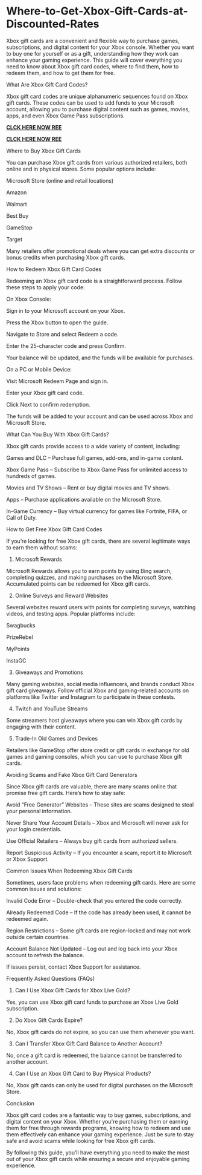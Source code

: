 # Where-to-Get-Xbox-Gift-Cards-at-Discounted-Rates
Xbox gift cards are a convenient and flexible way to purchase games, subscriptions, and digital content for your Xbox console. Whether you want to buy one for yourself or as a gift, understanding how they work can enhance your gaming experience. This guide will cover everything you need to know about Xbox gift card codes, where to find them, how to redeem them, and how to get them for free.

What Are Xbox Gift Card Codes?

Xbox gift card codes are unique alphanumeric sequences found on Xbox gift cards. These codes can be used to add funds to your Microsoft account, allowing you to purchase digital content such as games, movies, apps, and even Xbox Game Pass subscriptions.

**[CLCK HERE NOW REE](https://tinyurl.com/xboxgiftcard2025)**

**[CLCK HERE NOW REE](https://tinyurl.com/xboxgiftcard2025)**

Where to Buy Xbox Gift Cards

You can purchase Xbox gift cards from various authorized retailers, both online and in physical stores. Some popular options include:

Microsoft Store (online and retail locations)

Amazon

Walmart

Best Buy

GameStop

Target

Many retailers offer promotional deals where you can get extra discounts or bonus credits when purchasing Xbox gift cards.

How to Redeem Xbox Gift Card Codes

Redeeming an Xbox gift card code is a straightforward process. Follow these steps to apply your code:

On Xbox Console:

Sign in to your Microsoft account on your Xbox.

Press the Xbox button to open the guide.

Navigate to Store and select Redeem a code.

Enter the 25-character code and press Confirm.

Your balance will be updated, and the funds will be available for purchases.

On a PC or Mobile Device:

Visit Microsoft Redeem Page and sign in.

Enter your Xbox gift card code.

Click Next to confirm redemption.

The funds will be added to your account and can be used across Xbox and Microsoft Store.

What Can You Buy With Xbox Gift Cards?

Xbox gift cards provide access to a wide variety of content, including:

Games and DLC – Purchase full games, add-ons, and in-game content.

Xbox Game Pass – Subscribe to Xbox Game Pass for unlimited access to hundreds of games.

Movies and TV Shows – Rent or buy digital movies and TV shows.

Apps – Purchase applications available on the Microsoft Store.

In-Game Currency – Buy virtual currency for games like Fortnite, FIFA, or Call of Duty.

How to Get Free Xbox Gift Card Codes

If you’re looking for free Xbox gift cards, there are several legitimate ways to earn them without scams:

1. Microsoft Rewards

Microsoft Rewards allows you to earn points by using Bing search, completing quizzes, and making purchases on the Microsoft Store. Accumulated points can be redeemed for Xbox gift cards.

2. Online Surveys and Reward Websites

Several websites reward users with points for completing surveys, watching videos, and testing apps. Popular platforms include:

Swagbucks

PrizeRebel

MyPoints

InstaGC

3. Giveaways and Promotions

Many gaming websites, social media influencers, and brands conduct Xbox gift card giveaways. Follow official Xbox and gaming-related accounts on platforms like Twitter and Instagram to participate in these contests.

4. Twitch and YouTube Streams

Some streamers host giveaways where you can win Xbox gift cards by engaging with their content.

5. Trade-In Old Games and Devices

Retailers like GameStop offer store credit or gift cards in exchange for old games and gaming consoles, which you can use to purchase Xbox gift cards.

Avoiding Scams and Fake Xbox Gift Card Generators

Since Xbox gift cards are valuable, there are many scams online that promise free gift cards. Here’s how to stay safe:

Avoid “Free Generator” Websites – These sites are scams designed to steal your personal information.

Never Share Your Account Details – Xbox and Microsoft will never ask for your login credentials.

Use Official Retailers – Always buy gift cards from authorized sellers.

Report Suspicious Activity – If you encounter a scam, report it to Microsoft or Xbox Support.

Common Issues When Redeeming Xbox Gift Cards

Sometimes, users face problems when redeeming gift cards. Here are some common issues and solutions:

Invalid Code Error – Double-check that you entered the code correctly.

Already Redeemed Code – If the code has already been used, it cannot be redeemed again.

Region Restrictions – Some gift cards are region-locked and may not work outside certain countries.

Account Balance Not Updated – Log out and log back into your Xbox account to refresh the balance.

If issues persist, contact Xbox Support for assistance.

Frequently Asked Questions (FAQs)

1. Can I Use Xbox Gift Cards for Xbox Live Gold?

Yes, you can use Xbox gift card funds to purchase an Xbox Live Gold subscription.

2. Do Xbox Gift Cards Expire?

No, Xbox gift cards do not expire, so you can use them whenever you want.

3. Can I Transfer Xbox Gift Card Balance to Another Account?

No, once a gift card is redeemed, the balance cannot be transferred to another account.

4. Can I Use an Xbox Gift Card to Buy Physical Products?

No, Xbox gift cards can only be used for digital purchases on the Microsoft Store.

Conclusion

Xbox gift card codes are a fantastic way to buy games, subscriptions, and digital content on your Xbox. Whether you're purchasing them or earning them for free through rewards programs, knowing how to redeem and use them effectively can enhance your gaming experience. Just be sure to stay safe and avoid scams while looking for free Xbox gift cards.

By following this guide, you’ll have everything you need to make the most out of your Xbox gift cards while ensuring a secure and enjoyable gaming experience.
